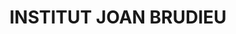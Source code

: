 ---
layout: test
title:  "INSTITUT JOAN BRUDIEU"
collections: ["patrimoni-arquitectonic"]
coordinates:
  - group1:
        - [1.457098697075569, 42.353243788483503]
        - [1.457203296110809, 42.353262250798821]
        - [1.457214041411027, 42.353228286401063]
        - [1.457361908692979, 42.353254371742658]
        - [1.457351351387096, 42.353289277464476]
        - [1.457453439195361, 42.353306923440371]
        - [1.457473879442772, 42.353247429484661]
        - [1.457761179419909, 42.353299485830526]
        - [1.457794154131684, 42.353193221439895]
        - [1.457466097805315, 42.353134358218171]
        - [1.457537193065891, 42.352918456638371]
        - [1.457266711408209, 42.35286881656355]
        - [1.457196853754183, 42.353085829874992]
        - [1.456868384496007, 42.353026646459604]
        - [1.456835009540207, 42.353131966414324]
        - [1.457119175899081, 42.353182730476881]
        - [1.457098697075569, 42.353243788483503]
---